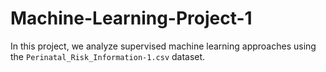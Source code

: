 # Machine-Learning-Project-1

In this project, we analyze supervised machine learning approaches using the `Perinatal_Risk_Information-1.csv` dataset.
